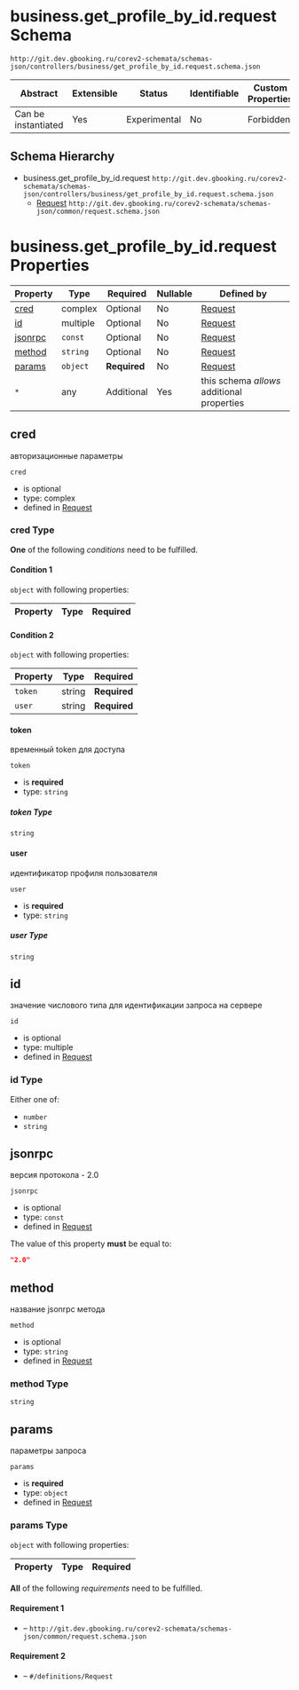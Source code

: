 # business.get_profile_by_id.request Schema

```
http://git.dev.gbooking.ru/corev2-schemata/schemas-json/controllers/business/get_profile_by_id.request.schema.json
```

| Abstract            | Extensible | Status       | Identifiable | Custom Properties | Additional Properties | Defined In                                                                                          |
| ------------------- | ---------- | ------------ | ------------ | ----------------- | --------------------- | --------------------------------------------------------------------------------------------------- |
| Can be instantiated | Yes        | Experimental | No           | Forbidden         | Permitted             | [controllers/business/get_profile_by_id.request.schema.json](get_profile_by_id.request.schema.json) |

## Schema Hierarchy

- business.get_profile_by_id.request
  `http://git.dev.gbooking.ru/corev2-schemata/schemas-json/controllers/business/get_profile_by_id.request.schema.json`
  - [Request](../../common/request.schema.md)
    `http://git.dev.gbooking.ru/corev2-schemata/schemas-json/common/request.schema.json`

# business.get_profile_by_id.request Properties

| Property            | Type     | Required     | Nullable | Defined by                                        |
| ------------------- | -------- | ------------ | -------- | ------------------------------------------------- |
| [cred](#cred)       | complex  | Optional     | No       | [Request](../../common/request.schema.md#cred)    |
| [id](#id)           | multiple | Optional     | No       | [Request](../../common/request.schema.md#id)      |
| [jsonrpc](#jsonrpc) | `const`  | Optional     | No       | [Request](../../common/request.schema.md#jsonrpc) |
| [method](#method)   | `string` | Optional     | No       | [Request](../../common/request.schema.md#method)  |
| [params](#params)   | `object` | **Required** | No       | [Request](../../common/request.schema.md#params)  |
| `*`                 | any      | Additional   | Yes      | this schema _allows_ additional properties        |

## cred

авторизационные параметры

`cred`

- is optional
- type: complex
- defined in [Request](../../common/request.schema.md#cred)

### cred Type

**One** of the following _conditions_ need to be fulfilled.

#### Condition 1

`object` with following properties:

| Property | Type | Required |
| -------- | ---- | -------- |


#### Condition 2

`object` with following properties:

| Property | Type   | Required     |
| -------- | ------ | ------------ |
| `token`  | string | **Required** |
| `user`   | string | **Required** |

#### token

временный token для доступа

`token`

- is **required**
- type: `string`

##### token Type

`string`

#### user

идентификатор профиля пользователя

`user`

- is **required**
- type: `string`

##### user Type

`string`

## id

значение числового типа для идентификации запроса на сервере

`id`

- is optional
- type: multiple
- defined in [Request](../../common/request.schema.md#id)

### id Type

Either one of:

- `number`
- `string`

## jsonrpc

версия протокола - 2.0

`jsonrpc`

- is optional
- type: `const`
- defined in [Request](../../common/request.schema.md#jsonrpc)

The value of this property **must** be equal to:

```json
"2.0"
```

## method

название jsonrpc метода

`method`

- is optional
- type: `string`
- defined in [Request](../../common/request.schema.md#method)

### method Type

`string`

## params

параметры запроса

`params`

- is **required**
- type: `object`
- defined in [Request](../../common/request.schema.md#params)

### params Type

`object` with following properties:

| Property | Type | Required |
| -------- | ---- | -------- |


**All** of the following _requirements_ need to be fulfilled.

#### Requirement 1

- []() – `http://git.dev.gbooking.ru/corev2-schemata/schemas-json/common/request.schema.json`

#### Requirement 2

- []() – `#/definitions/Request`

